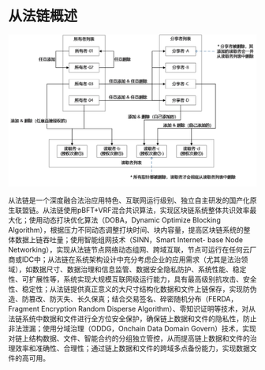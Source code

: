 # 从法链概述

![](/17731d3949f58e97eac8d5a844e0b72e.png)

从法链是一个深度融合法治应用特色、互联网运行级别、独立自主研发的国产化原生联盟链。从法链使用pBFT+VRF混合共识算法，实现区块链系统整体共识效率最大化；使用动态打块优化算法（DOBA，Dynamic
Optimize Blocking
Algorithm），根据压力不同动态调整打块时间、块内容量，提高区块链系统的整体数据上链吞吐量；使用智能组网技术（SINN，Smart Internet-
base Node
Networking），实现从法链节点网络动态组网、跨域互联，节点可运行在任何云厂商或IDC中；从法链在系统架构设计中充分考虑企业的应用需求（尤其是法治领域），如数据尺寸、数据治理和信息监管、数据安全隐私防护、系统性能、稳定性、可扩展性等，系统实现大规模互联网级运行能力，具有最高级别抗攻击、安全性、稳定性；从法链提供真正意义的大尺寸结构化数据和文件上链保存，实现防伪造、防篡改、防灭失、长久保真；结合交易签名、碎密随机分布（FERDA，Fragment
Encryption Random Disperse
Algorithm）、零知识证明等技术，对从法链系统中数据和文件进行全方位安全保护，确保链上数据和文件的隐私性，防止非法泄漏；使用分域治理（ODDG，Onchain
Data Domain
Govern）技术，实现对链上结构数据、文件、智能合约的分组独立管控，从而提高链上数据和文件的治理效率和准确性、合理性；通过链上数据和文件的跨域多点备份能力，实现数据文件的高可用。
